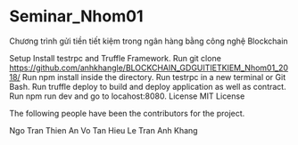 # Seminar_Nhom01
Chương trình gửi tiền tiết kiệm trong ngân hàng bằng công nghệ Blockchain

Setup
Install testrpc and Truffle Framework.
Run git clone https://github.com/anhkhangle/BLOCKCHAIN_GDGUITIETKIEM_Nhom01_2018/
Run npm install inside the directory.
Run testrpc in a new terminal or Git Bash.
Run truffle deploy to build and deploy application as well as contract.
Run npm run dev and go to locahost:8080.
License
MIT License

The following people have been the contributors for the project.

Ngo Tran Thien An
Vo Tan Hieu
Le Tran Anh Khang
